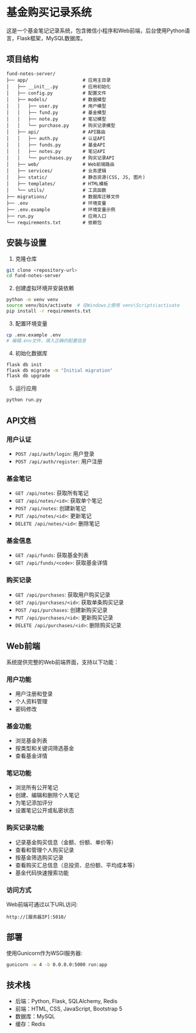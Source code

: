 # 基金购买记录系统

这是一个基金笔记记录系统，包含微信小程序和Web前端，后台使用Python语言，Flask框架，MySQL数据库。

## 项目结构

```
fund-notes-server/
├── app/                    # 应用主目录
│   ├── __init__.py         # 应用初始化
│   ├── config.py           # 配置文件
│   ├── models/             # 数据模型
│   │   ├── user.py         # 用户模型
│   │   ├── fund.py         # 基金模型
│   │   ├── note.py         # 笔记模型
│   │   └── purchase.py     # 购买记录模型
│   ├── api/                # API路由
│   │   ├── auth.py         # 认证API
│   │   ├── funds.py        # 基金API
│   │   ├── notes.py        # 笔记API
│   │   └── purchases.py    # 购买记录API
│   ├── web/                # Web前端路由
│   ├── services/           # 业务逻辑
│   ├── static/             # 静态资源(CSS, JS, 图片)
│   ├── templates/          # HTML模板
│   └── utils/              # 工具函数
├── migrations/             # 数据库迁移文件
├── .env                    # 环境变量
├── .env.example            # 环境变量示例
├── run.py                  # 应用入口
└── requirements.txt        # 依赖包
```

## 安装与设置

1. 克隆仓库
```bash
git clone <repository-url>
cd fund-notes-server
```

2. 创建虚拟环境并安装依赖
```bash
python -m venv venv
source venv/bin/activate  # 在Windows上使用 venv\Scripts\activate
pip install -r requirements.txt
```

3. 配置环境变量
```bash
cp .env.example .env
# 编辑.env文件，填入正确的配置信息
```

4. 初始化数据库
```bash
flask db init
flask db migrate -m "Initial migration"
flask db upgrade
```

5. 运行应用
```bash
python run.py
```

## API文档

### 用户认证
- `POST /api/auth/login`: 用户登录
- `POST /api/auth/register`: 用户注册

### 基金笔记
- `GET /api/notes`: 获取所有笔记
- `GET /api/notes/<id>`: 获取单个笔记
- `POST /api/notes`: 创建新笔记
- `PUT /api/notes/<id>`: 更新笔记
- `DELETE /api/notes/<id>`: 删除笔记

### 基金信息
- `GET /api/funds`: 获取基金列表
- `GET /api/funds/<code>`: 获取基金详情

### 购买记录
- `GET /api/purchases`: 获取用户购买记录
- `GET /api/purchases/<id>`: 获取单条购买记录
- `POST /api/purchases`: 创建新购买记录
- `PUT /api/purchases/<id>`: 更新购买记录
- `DELETE /api/purchases/<id>`: 删除购买记录

## Web前端

系统提供完整的Web前端界面，支持以下功能：

### 用户功能
- 用户注册和登录
- 个人资料管理
- 密码修改

### 基金功能
- 浏览基金列表
- 按类型和关键词筛选基金
- 查看基金详情

### 笔记功能
- 浏览所有公开笔记
- 创建、编辑和删除个人笔记
- 为笔记添加评分
- 设置笔记公开或私密状态

### 购买记录功能
- 记录基金购买信息（金额、份额、单价等）
- 查看和管理个人购买记录
- 按基金筛选购买记录
- 查看购买汇总信息（总投资、总份额、平均成本等）
- 基金代码快速搜索功能

### 访问方式
Web前端可通过以下URL访问:
```
http://[服务器IP]:5010/
```

## 部署

使用Gunicorn作为WSGI服务器:
```bash
gunicorn -w 4 -b 0.0.0.0:5000 run:app
```

## 技术栈

- 后端：Python, Flask, SQLAlchemy, Redis
- 前端：HTML, CSS, JavaScript, Bootstrap 5
- 数据库：MySQL
- 缓存：Redis 
